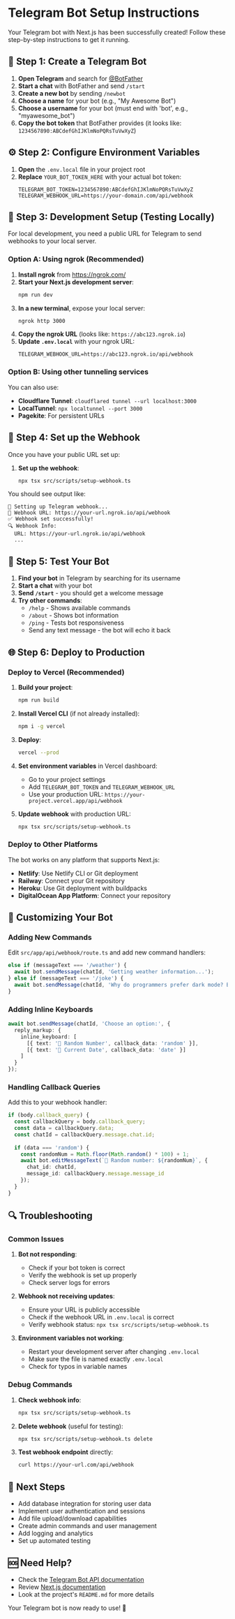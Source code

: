 # Telegram Bot Setup Instructions

Your Telegram bot with Next.js has been successfully created! Follow these step-by-step instructions to get it running.

## 🤖 Step 1: Create a Telegram Bot

1. **Open Telegram** and search for [@BotFather](https://t.me/botfather)
2. **Start a chat** with BotFather and send `/start`
3. **Create a new bot** by sending `/newbot`
4. **Choose a name** for your bot (e.g., "My Awesome Bot")
5. **Choose a username** for your bot (must end with 'bot', e.g., "myawesome_bot")
6. **Copy the bot token** that BotFather provides (it looks like: `1234567890:ABCdefGhIJKlmNoPQRsTuVwXyZ`)

## ⚙️ Step 2: Configure Environment Variables

1. **Open** the `.env.local` file in your project root
2. **Replace** `YOUR_BOT_TOKEN_HERE` with your actual bot token:
   ```env
   TELEGRAM_BOT_TOKEN=1234567890:ABCdefGhIJKlmNoPQRsTuVwXyZ
   TELEGRAM_WEBHOOK_URL=https://your-domain.com/api/webhook
   ```

## 🚀 Step 3: Development Setup (Testing Locally)

For local development, you need a public URL for Telegram to send webhooks to your local server.

### Option A: Using ngrok (Recommended)

1. **Install ngrok** from https://ngrok.com/
2. **Start your Next.js development server**:
   ```bash
   npm run dev
   ```
3. **In a new terminal**, expose your local server:
   ```bash
   ngrok http 3000
   ```
4. **Copy the ngrok URL** (looks like: `https://abc123.ngrok.io`)
5. **Update `.env.local`** with your ngrok URL:
   ```env
   TELEGRAM_WEBHOOK_URL=https://abc123.ngrok.io/api/webhook
   ```

### Option B: Using other tunneling services

You can also use:
- **Cloudflare Tunnel**: `cloudflared tunnel --url localhost:3000`
- **LocalTunnel**: `npx localtunnel --port 3000`
- **Pagekite**: For persistent URLs

## 🔗 Step 4: Set up the Webhook

Once you have your public URL set up:

1. **Set up the webhook**:
   ```bash
   npx tsx src/scripts/setup-webhook.ts
   ```

You should see output like:
```
🔧 Setting up Telegram webhook...
📍 Webhook URL: https://your-url.ngrok.io/api/webhook
✅ Webhook set successfully!
🔍 Webhook Info:
  URL: https://your-url.ngrok.io/api/webhook
  ...
```

## 🧪 Step 5: Test Your Bot

1. **Find your bot** in Telegram by searching for its username
2. **Start a chat** with your bot
3. **Send `/start`** - you should get a welcome message
4. **Try other commands**:
   - `/help` - Shows available commands
   - `/about` - Shows bot information
   - `/ping` - Tests bot responsiveness
   - Send any text message - the bot will echo it back

## 🌐 Step 6: Deploy to Production

### Deploy to Vercel (Recommended)

1. **Build your project**:
   ```bash
   npm run build
   ```

2. **Install Vercel CLI** (if not already installed):
   ```bash
   npm i -g vercel
   ```

3. **Deploy**:
   ```bash
   vercel --prod
   ```

4. **Set environment variables** in Vercel dashboard:
   - Go to your project settings
   - Add `TELEGRAM_BOT_TOKEN` and `TELEGRAM_WEBHOOK_URL`
   - Use your production URL: `https://your-project.vercel.app/api/webhook`

5. **Update webhook** with production URL:
   ```bash
   npx tsx src/scripts/setup-webhook.ts
   ```

### Deploy to Other Platforms

The bot works on any platform that supports Next.js:
- **Netlify**: Use Netlify CLI or Git deployment
- **Railway**: Connect your Git repository
- **Heroku**: Use Git deployment with buildpacks
- **DigitalOcean App Platform**: Connect your repository

## 🔧 Customizing Your Bot

### Adding New Commands

Edit `src/app/api/webhook/route.ts` and add new command handlers:

```typescript
else if (messageText === '/weather') {
  await bot.sendMessage(chatId, 'Getting weather information...');
} else if (messageText === '/joke') {
  await bot.sendMessage(chatId, 'Why do programmers prefer dark mode? Because light attracts bugs! 🐛');
}
```

### Adding Inline Keyboards

```typescript
await bot.sendMessage(chatId, 'Choose an option:', {
  reply_markup: {
    inline_keyboard: [
      [{ text: '🎲 Random Number', callback_data: 'random' }],
      [{ text: '📅 Current Date', callback_data: 'date' }]
    ]
  }
});
```

### Handling Callback Queries

Add this to your webhook handler:

```typescript
if (body.callback_query) {
  const callbackQuery = body.callback_query;
  const data = callbackQuery.data;
  const chatId = callbackQuery.message.chat.id;
  
  if (data === 'random') {
    const randomNum = Math.floor(Math.random() * 100) + 1;
    await bot.editMessageText(`🎲 Random number: ${randomNum}`, {
      chat_id: chatId,
      message_id: callbackQuery.message.message_id
    });
  }
}
```

## 🔍 Troubleshooting

### Common Issues

1. **Bot not responding**:
   - Check if your bot token is correct
   - Verify the webhook is set up properly
   - Check server logs for errors

2. **Webhook not receiving updates**:
   - Ensure your URL is publicly accessible
   - Check if the webhook URL in `.env.local` is correct
   - Verify webhook status: `npx tsx src/scripts/setup-webhook.ts`

3. **Environment variables not working**:
   - Restart your development server after changing `.env.local`
   - Make sure the file is named exactly `.env.local`
   - Check for typos in variable names

### Debug Commands

1. **Check webhook info**:
   ```bash
   npx tsx src/scripts/setup-webhook.ts
   ```

2. **Delete webhook** (useful for testing):
   ```bash
   npx tsx src/scripts/setup-webhook.ts delete
   ```

3. **Test webhook endpoint** directly:
   ```bash
   curl https://your-url.com/api/webhook
   ```

## 📱 Next Steps

- Add database integration for storing user data
- Implement user authentication and sessions
- Add file upload/download capabilities
- Create admin commands and user management
- Add logging and analytics
- Set up automated testing

## 🆘 Need Help?

- Check the [Telegram Bot API documentation](https://core.telegram.org/bots/api)
- Review [Next.js documentation](https://nextjs.org/docs)
- Look at the project's `README.md` for more details

Your Telegram bot is now ready to use! 🎉